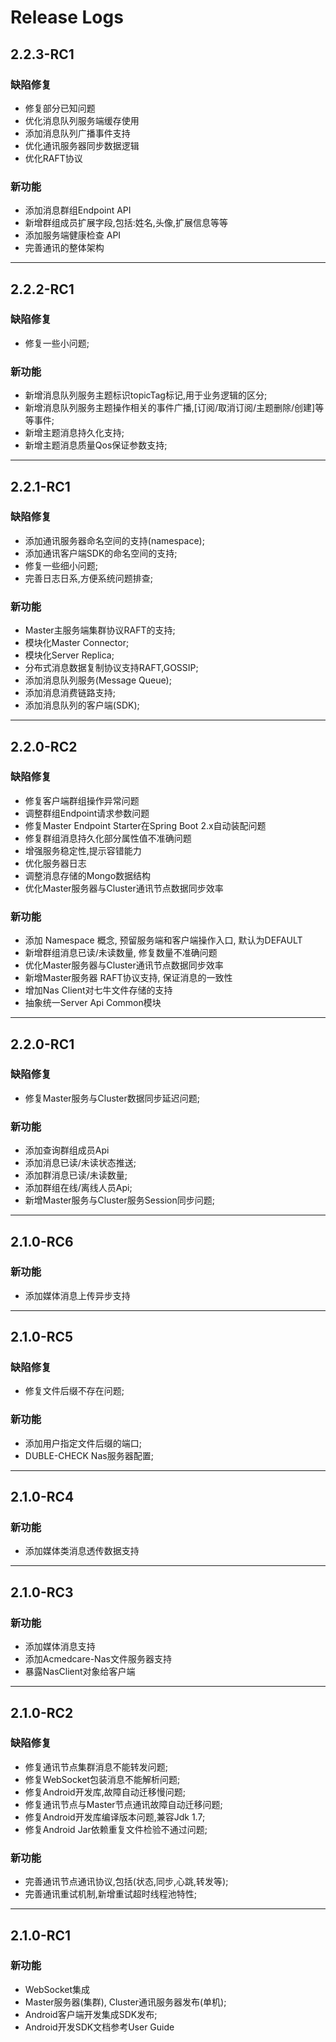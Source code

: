 # Release Logs

## 2.2.3-RC1

### 缺陷修复

- 修复部分已知问题
- 优化消息队列服务端缓存使用
- 添加消息队列广播事件支持
- 优化通讯服务器同步数据逻辑
- 优化RAFT协议

### 新功能

- 添加消息群组Endpoint API
- 新增群组成员扩展字段,包括:姓名,头像,扩展信息等等
- 添加服务端健康检查 API
- 完善通讯的整体架构


---
## 2.2.2-RC1

### 缺陷修复

- 修复一些小问题;

### 新功能

- 新增消息队列服务主题标识topicTag标记,用于业务逻辑的区分;
- 新增消息队列服务主题操作相关的事件广播,[订阅/取消订阅/主题删除/创建]等等事件;
- 新增主题消息持久化支持;
- 新增主题消息质量Qos保证参数支持;

---
## 2.2.1-RC1

### 缺陷修复

- 添加通讯服务器命名空间的支持(namespace);
- 添加通讯客户端SDK的命名空间的支持;
- 修复一些细小问题;
- 完善日志日系,方便系统问题排查;

### 新功能

- Master主服务端集群协议RAFT的支持;
- 模块化Master Connector;
- 模块化Server Replica;
- 分布式消息数据复制协议支持RAFT,GOSSIP;
- 添加消息队列服务(Message Queue);
- 添加消息消费链路支持;
- 添加消息队列的客户端(SDK);

---
## 2.2.0-RC2

### 缺陷修复

- 修复客户端群组操作异常问题
- 调整群组Endpoint请求参数问题
- 修复Master Endpoint Starter在Spring Boot 2.x自动装配问题
- 修复群组消息持久化部分属性值不准确问题
- 增强服务稳定性,提示容错能力
- 优化服务器日志
- 调整消息存储的Mongo数据结构
- 优化Master服务器与Cluster通讯节点数据同步效率

### 新功能

- 添加 Namespace 概念, 预留服务端和客户端操作入口, 默认为DEFAULT
- 新增群组消息已读/未读数量, 修复数量不准确问题
- 优化Master服务器与Cluster通讯节点数据同步效率
- 新增Master服务器 RAFT协议支持, 保证消息的一致性
- 增加Nas Client对七牛文件存储的支持
- 抽象统一Server Api Common模块

---
## 2.2.0-RC1

### 缺陷修复

- 修复Master服务与Cluster数据同步延迟问题;


### 新功能

- 添加查询群组成员Api
- 添加消息已读/未读状态推送;
- 添加群消息已读/未读数量;
- 添加群组在线/离线人员Api;
- 新增Master服务与Cluster服务Session同步问题;

---
## 2.1.0-RC6

### 新功能

- 添加媒体消息上传异步支持

---
## 2.1.0-RC5

### 缺陷修复

- 修复文件后缀不存在问题;

### 新功能

- 添加用户指定文件后缀的端口;
- DUBLE-CHECK Nas服务器配置;

---
## 2.1.0-RC4

### 新功能

- 添加媒体类消息透传数据支持

---
## 2.1.0-RC3

### 新功能

- 添加媒体消息支持
- 添加Acmedcare-Nas文件服务器支持
- 暴露NasClient对象给客户端

---
## 2.1.0-RC2

### 缺陷修复

- 修复通讯节点集群消息不能转发问题;
- 修复WebSocket包装消息不能解析问题;
- 修复Android开发库,故障自动迁移慢问题;
- 修复通讯节点与Master节点通讯故障自动迁移问题;
- 修复Android开发库编译版本问题,兼容Jdk 1.7;
- 修复Android Jar依赖重复文件检验不通过问题;

### 新功能

- 完善通讯节点通讯协议,包括(状态,同步,心跳,转发等);
- 完善通讯重试机制,新增重试超时线程池特性;

---
## 2.1.0-RC1

### 新功能

- WebSocket集成
- Master服务器(集群), Cluster通讯服务器发布(单机);
- Android客户端开发集成SDK发布;
- Android开发SDK文档参考User Guide